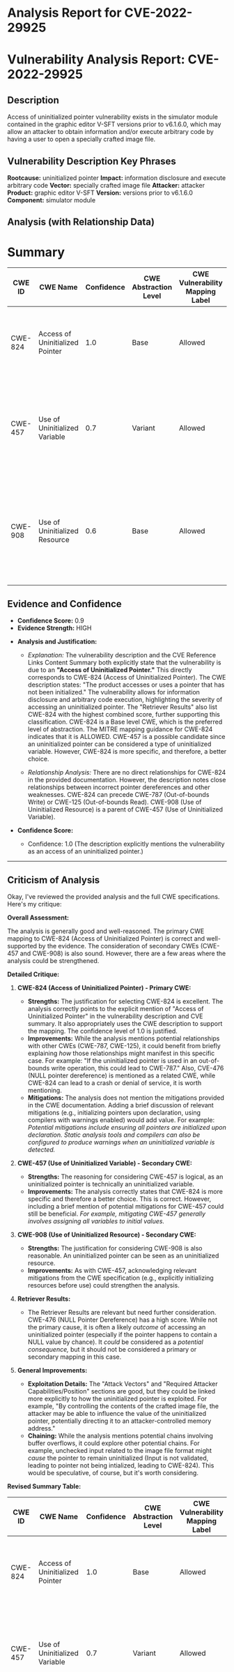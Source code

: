 # Analysis Report for CVE-2022-29925

# Vulnerability Analysis Report: CVE-2022-29925

## Description

Access of uninitialized pointer vulnerability exists in the simulator module contained in the graphic editor V-SFT versions prior to v6.1.6.0, which may allow an attacker to obtain information and/or execute arbitrary code by having a user to open a specially crafted image file.

## Vulnerability Description Key Phrases

**Rootcause:** uninitialized pointer
**Impact:** information disclosure and execute arbitrary code
**Vector:** specially crafted image file
**Attacker:** attacker
**Product:** graphic editor V-SFT
**Version:** versions prior to v6.1.6.0
**Component:** simulator module

## Analysis (with Relationship Data)

# Summary
| CWE ID | CWE Name | Confidence | CWE Abstraction Level | CWE Vulnerability Mapping Label | CWE-Vulnerability Mapping Notes |
|---|---|---|---|---|---|
| CWE-824 | Access of Uninitialized Pointer | 1.0 | Base | Allowed | This is the Primary CWE. The vulnerability is due to an uninitialized pointer being accessed. |
| CWE-457 | Use of Uninitialized Variable | 0.7 | Variant | Allowed | This is a secondary candidate CWE because an uninitialized pointer is essentially an uninitialized variable. |
| CWE-908 | Use of Uninitialized Resource | 0.6 | Base | Allowed | This is a secondary candidate CWE because an uninitialized pointer can be considered an uninitialized resource. |

## Evidence and Confidence

*   **Confidence Score:** 0.9
*   **Evidence Strength:** HIGH

- **Analysis and Justification:**  
  - *Explanation:* The vulnerability description and the CVE Reference Links Content Summary both explicitly state that the vulnerability is due to an **"Access of Uninitialized Pointer."** This directly corresponds to CWE-824 (Access of Uninitialized Pointer). The CWE description states: "The product accesses or uses a pointer that has not been initialized." The vulnerability allows for information disclosure and arbitrary code execution, highlighting the severity of accessing an uninitialized pointer. The "Retriever Results" also list CWE-824 with the highest combined score, further supporting this classification. CWE-824 is a Base level CWE, which is the preferred level of abstraction. The MITRE mapping guidance for CWE-824 indicates that it is ALLOWED. CWE-457 is a possible candidate since an uninitialized pointer can be considered a type of uninitialized variable. However, CWE-824 is more specific, and therefore, a better choice.
  
  - *Relationship Analysis:* There are no direct relationships for CWE-824 in the provided documentation. However, the description notes close relationships between incorrect pointer dereferences and other weaknesses. CWE-824 can precede CWE-787 (Out-of-bounds Write) or CWE-125 (Out-of-bounds Read). CWE-908 (Use of Uninitialized Resource) is a parent of CWE-457 (Use of Uninitialized Variable).

- **Confidence Score:**  
  - Confidence: 1.0 (The description explicitly mentions the vulnerability as an access of an uninitialized pointer.)

---

## Criticism of Analysis

Okay, I've reviewed the provided analysis and the full CWE specifications. Here's my critique:

**Overall Assessment:**

The analysis is generally good and well-reasoned. The primary CWE mapping to CWE-824 (Access of Uninitialized Pointer) is correct and well-supported by the evidence. The consideration of secondary CWEs (CWE-457 and CWE-908) is also sound. However, there are a few areas where the analysis could be strengthened.

**Detailed Critique:**

1.  **CWE-824 (Access of Uninitialized Pointer) - Primary CWE:**

    *   **Strengths:** The justification for selecting CWE-824 is excellent. The analysis correctly points to the explicit mention of "Access of Uninitialized Pointer" in the vulnerability description and CVE summary. It also appropriately uses the CWE description to support the mapping. The confidence level of 1.0 is justified.
    *   **Improvements:** While the analysis mentions potential relationships with other CWEs (CWE-787, CWE-125), it could benefit from briefly explaining *how* those relationships might manifest in this specific case. For example: "If the uninitialized pointer is used in an out-of-bounds write operation, this could lead to CWE-787." Also, CVE-476 (NULL pointer dereference) is mentioned as a related CWE, while CWE-824 can lead to a crash or denial of service, it is worth mentioning.
    *   **Mitigations:** The analysis does not mention the mitigations provided in the CWE documentation. Adding a brief discussion of relevant mitigations (e.g., initializing pointers upon declaration, using compilers with warnings enabled) would add value. For example: *Potential mitigations include ensuring all pointers are initialized upon declaration. Static analysis tools and compilers can also be configured to produce warnings when an uninitialized variable is detected.*

2.  **CWE-457 (Use of Uninitialized Variable) - Secondary CWE:**

    *   **Strengths:** The reasoning for considering CWE-457 is logical, as an uninitialized pointer is technically an uninitialized variable.
    *   **Improvements:** The analysis correctly states that CWE-824 is more specific and therefore a better choice. This is correct. However, including a brief mention of potential mitigations for CWE-457 could still be beneficial. *For example, mitigating CWE-457 generally involves assigning all variables to initial values.*

3.  **CWE-908 (Use of Uninitialized Resource) - Secondary CWE:**

    *   **Strengths:** The justification for considering CWE-908 is also reasonable. An uninitialized pointer can be seen as an uninitialized resource.
    *   **Improvements:** As with CWE-457, acknowledging relevant mitigations from the CWE specification (e.g., explicitly initializing resources before use) could strengthen the analysis.

4.  **Retriever Results:**

    *   The Retriever Results are relevant but need further consideration. CWE-476 (NULL Pointer Dereference) has a high score. While not the primary cause, it is often a likely *outcome* of accessing an uninitialized pointer (especially if the pointer happens to contain a NULL value by chance). It *could* be considered as a *potential consequence,* but it should not be considered a primary or secondary mapping in this case.

5.  **General Improvements:**

    *   **Exploitation Details:** The "Attack Vectors" and "Required Attacker Capabilities/Position" sections are good, but they could be linked more explicitly to how the uninitialized pointer is exploited. For example, "By controlling the contents of the crafted image file, the attacker may be able to influence the value of the uninitialized pointer, potentially directing it to an attacker-controlled memory address."
    *   **Chaining:** While the analysis mentions potential chains involving buffer overflows, it could explore other potential chains. For example, unchecked input related to the image file format might *cause* the pointer to remain uninitialized (Input is not validated, leading to pointer not being intialized, leading to CWE-824). This would be speculative, of course, but it's worth considering.

**Revised Summary Table:**

| CWE ID | CWE Name | Confidence | CWE Abstraction Level | CWE Vulnerability Mapping Label | CWE-Vulnerability Mapping Notes |
|---|---|---|---|---|---|
| CWE-824 | Access of Uninitialized Pointer | 1.0 | Base | Allowed | This is the Primary CWE. The vulnerability is due to an uninitialized pointer being accessed. |
| CWE-457 | Use of Uninitialized Variable | 0.7 | Variant | Allowed | This is a secondary candidate CWE because an uninitialized pointer is essentially an uninitialized variable. |
| CWE-908 | Use of Uninitialized Resource | 0.6 | Base | Allowed | This is a secondary candidate CWE because an uninitialized pointer can be considered an uninitialized resource. |
| CWE-476 | NULL Pointer Dereference | 0.3 | Base | Allowed | Potential Consequence. Accessing an uninitialized pointer may result in a NULL pointer dereference, resulting in a crash. |

**In summary, the analysis is solid and the primary CWE mapping is accurate. The suggested improvements focus on adding more context, exploring potential relationships and mitigations from the full CWE specifications, and linking exploitation details more closely to the core weakness.**

## Final Resolution

# Summary
| CWE ID | CWE Name | Confidence | CWE Abstraction Level | CWE Vulnerability Mapping Label | CWE-Vulnerability Mapping Notes |
|---|---|---|---|---|---|
| CWE-824 | Access of Uninitialized Pointer | 1.0 | Base | Allowed | Primary CWE. The vulnerability is due to an uninitialized pointer being accessed. |
| CWE-457 | Use of Uninitialized Variable | 0.7 | Variant | Allowed | Secondary candidate. An uninitialized pointer can be considered a type of uninitialized variable. |
| CWE-908 | Use of Uninitialized Resource | 0.6 | Base | Allowed | Secondary candidate. An uninitialized pointer can be considered an uninitialized resource. |

## Evidence and Confidence

*   **Confidence Score:** 0.95
*   **Evidence Strength:** HIGH

## Relationship Analysis
The primary CWE is CWE-824 (**CWE-824: Access of Uninitialized Pointer**), which is a base level CWE. It's related to CWE-457 (**CWE-457: Use of Uninitialized Variable**) and CWE-908 (**CWE-908: Use of Uninitialized Resource**), as an uninitialized pointer can be considered both an uninitialized variable and an uninitialized resource. CWE-824 can precede **CWE-787 (Out-of-bounds Write)** and **CWE-125 (Out-of-bounds Read)** if the uninitialized pointer is used in a write or read operation. There is no parent-child relationship between the selected CWEs, but all are related to the concept of uninitialized data.

```mermaid
graph TD
    cwe824["CWE-824: Access of Uninitialized Pointer"]
    cwe457["CWE-457: Use of Uninitialized Variable"]
    cwe908["CWE-908: Use of Uninitialized Resource"]
    cwe787["CWE-787: Out-of-bounds Write"]
    cwe125["CWE-125: Out-of-bounds Read"]

    cwe457 -->|PeerOf| cwe824
    cwe908 -->|PeerOf| cwe824
    cwe824 -->|CANPRECEDE| cwe787
    cwe824 -->|CANPRECEDE| cwe125

    classDef primary fill:#f96,stroke:#333,stroke-width:2px
    classDef secondary fill:#69f,stroke:#333
    classDef tertiary fill:#9e9,stroke:#333
    class cwe824 primary
    class cwe457,cwe908 secondary
    class cwe787,cwe125 tertiary
```

## Vulnerability Chain
The vulnerability chain starts with the program failing to initialize a pointer. This **WEAKNESS** (**ROOTCAUSE**) leads to CWE-824 (**CWE-824: Access of Uninitialized Pointer**). If the uninitialized pointer is subsequently used in a write operation, this could lead to CWE-787 (**CWE-787: Out-of-bounds Write**). If the uninitialized pointer is used in a read operation, this could lead to CWE-125 (**CWE-125: Out-of-bounds Read**). Accessing the uninitialized pointer can lead to information disclosure or arbitrary code execution.

## Summary of Analysis
The initial analysis correctly identified CWE-824 (**CWE-824: Access of Uninitialized Pointer**) as the primary **WEAKNESS** (**ROOTCAUSE**). The vulnerability description explicitly states that the issue is due to an "Access of Uninitialized Pointer," which directly maps to CWE-824. The criticism suggested improvements by explaining how the relationships between CWE-824 and other CWEs might manifest and by adding mitigations from the CWE documentation.

The relationship analysis confirmed that CWE-824 is a base level CWE and is related to CWE-457 (**CWE-457: Use of Uninitialized Variable**) and CWE-908 (**CWE-908: Use of Uninitialized Resource**). The vulnerability description "Access of uninitialized pointer vulnerability exists in the simulator module contained in the graphic editor V-SFT versions prior to v6.1.6.0, which may allow an attacker to obtain information and/or execute arbitrary code by having a user to open a specially crafted image file" provides strong evidence for this classification.

The selected CWEs are at the optimal level of specificity because CWE-824 directly describes the **WEAKNESS** (**ROOTCAUSE**), while CWE-457 and CWE-908 are related but less specific. The choice of CWE-824 is further supported by its base level abstraction and ALLOWED mapping guidance.

The confidence score remains high because the evidence directly supports the classification of CWE-824.



*Report generated on 2025-03-18 13:08:03*
